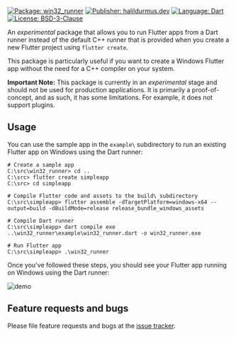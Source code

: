 [![Package: win32_runner][package_badge]][package_link]
[![Publisher: halildurmus.dev][publisher_badge]][publisher_link]
[![Language: Dart][language_badge]][language_link]
[![License: BSD-3-Clause][license_badge]][license_link]

An *experimental* package that allows you to run Flutter apps from a Dart runner
instead of the default C++ runner that is provided when you create a new Flutter
project using `flutter create`.

This package is particularly useful if you want to create a Windows Flutter app
without the need for a C++ compiler on your system.

**Important Note:** This package is currently in an *experimental* stage and
should not be used for production applications. It is primarily a
proof-of-concept, and as such, it has some limitations. For example, it does not
support plugins.

## Usage

You can use the sample app in the `example\` subdirectory to run an existing
Flutter app on Windows using the Dart runner:

```console
# Create a sample app
C:\src\win32_runner> cd ..
C:\src> flutter create simpleapp
C:\src> cd simpleapp

# Compile Flutter code and assets to the build\ subdirectory
C:\src\simpleapp> flutter assemble -dTargetPlatform=windows-x64 --output=build -dBuildMode=release release_bundle_windows_assets

# Compile Dart runner
C:\src\simpleapp> dart compile exe ..\win32_runner\example\win32_runner.dart -o win32_runner.exe

# Run Flutter app
C:\src\simpleapp> .\win32_runner
```

Once you've followed these steps, you should see your Flutter app running on
Windows using the Dart runner:

![demo][demo_image_link]

## Feature requests and bugs

Please file feature requests and bugs at the
[issue tracker][issue_tracker_link].

[demo_image_link]: https://raw.githubusercontent.com/halildurmus/win32_runner/main/screenshots/demo.png
[issue_tracker_link]: https://github.com/halildurmus/win32_runner/issues
[language_badge]: https://img.shields.io/badge/language-Dart-blue.svg
[language_link]: https://dart.dev
[license_badge]: https://img.shields.io/github/license/halildurmus/win32_runner?color=blue
[license_link]: https://opensource.org/licenses/BSD-3-Clause
[package_badge]: https://img.shields.io/pub/v/win32_runner.svg
[package_link]: https://pub.dev/packages/win32_runner
[publisher_badge]: https://img.shields.io/pub/publisher/win32_runner.svg
[publisher_link]: https://pub.dev/publishers/halildurmus.dev
